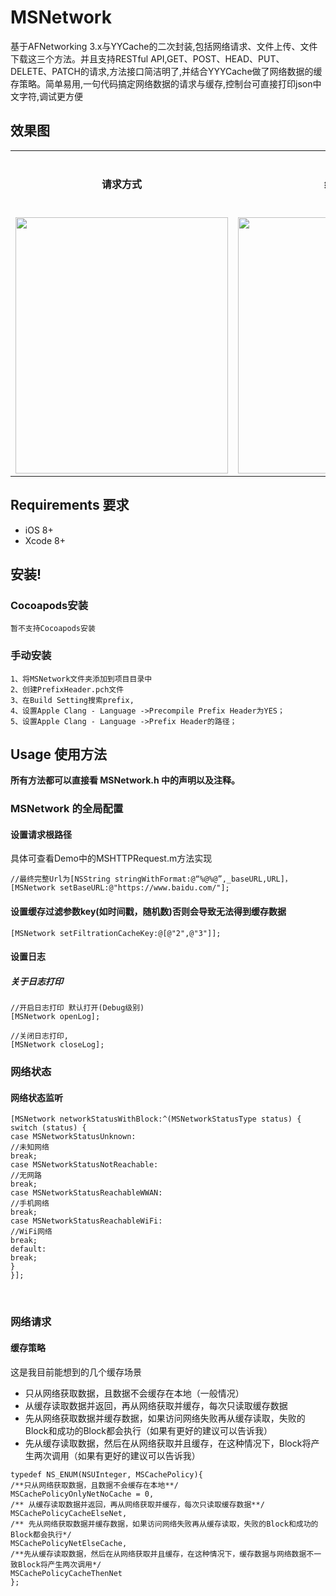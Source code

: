 # MSNetwork
基于AFNetworking 3.x与YYCache的二次封装,包括网络请求、文件上传、文件下载这三个方法。并且支持RESTful API,GET、POST、HEAD、PUT、DELETE、PATCH的请求,方法接口简洁明了,并结合YYYCache做了网络数据的缓存策略。简单易用,一句代码搞定网络数据的请求与缓存,控制台可直接打印json中文字符,调试更方便

## 效果图

<table>
<tr>
<th>请求方式</th>
<th>缓存策略</th>
<th>文件下载</th>
<th>文件上传</th>
</tr>

<tr>
<td><img src="https://github.com/lztbwlkj/MSNetwork/blob/master/Example/IMG_1786.PNG" width="340" height="410"></td>
<td><img src="https://github.com/lztbwlkj/MSNetwork/blob/master/Example/IMG_1790.PNG" width="340" height="410"></td>
<td><img src="https://github.com/lztbwlkj/MSNetwork/blob/master/Example/未命名.gif" width="340" height="410"></td>
<td > <p>暂未测试</p> </td>
</tr>
   
</table>



## Requirements 要求

- iOS 8+
- Xcode 8+

## 安装!

### Cocoapods安装

```objc
暂不支持Cocoapods安装
```
### 手动安装

```objc
1、将MSNetwork文件夹添加到项目目录中
2、创建PrefixHeader.pch文件
3、在Build Setting搜索prefix,
4、设置Apple Clang - Language ->Precompile Prefix Header为YES；
5、设置Apple Clang - Language ->Prefix Header的路径；
```

## Usage 使用方法

**所有方法都可以直接看 MSNetwork.h 中的声明以及注释。**

### MSNetwork 的全局配置

#### 设置请求根路径

具体可查看Demo中的MSHTTPRequest.m方法实现
```objc
//最终完整Url为[NSString stringWithFormat:@“%@%@”,_baseURL,URL]，
[MSNetwork setBaseURL:@"https://www.baidu.com/"];
```
#### 设置缓存过滤参数key(如时间戳，随机数)否则会导致无法得到缓存数据

```objc
[MSNetwork setFiltrationCacheKey:@[@"2",@"3"]];
```

#### 设置日志

##### 关于日志打印

```objc
//开启日志打印 默认打开(Debug级别)
[MSNetwork openLog];

//关闭日志打印,
[MSNetwork closeLog];
```

### 网络状态

#### 网络状态监听

```objc
[MSNetwork networkStatusWithBlock:^(MSNetworkStatusType status) {
switch (status) {
case MSNetworkStatusUnknown:
//未知网络
break;
case MSNetworkStatusNotReachable:
//无网路
break;
case MSNetworkStatusReachableWWAN:
//手机网络
break;
case MSNetworkStatusReachableWiFi:
//WiFi网络
break;
default:
break;
}
}];
```
<br /> 

### 网络请求

#### 缓存策略

这是我目前能想到的几个缓存场景
* 只从网络获取数据，且数据不会缓存在本地（一般情况）
* 从缓存读取数据并返回，再从网络获取并缓存，每次只读取缓存数据
* 先从网络获取数据并缓存数据，如果访问网络失败再从缓存读取，失败的Block和成功的Block都会执行（如果有更好的建议可以告诉我）
* 先从缓存读取数据，然后在从网络获取并且缓存，在这种情况下，Block将产生两次调用（如果有更好的建议可以告诉我）


```objc
typedef NS_ENUM(NSUInteger, MSCachePolicy){
/**只从网络获取数据，且数据不会缓存在本地**/
MSCachePolicyOnlyNetNoCache = 0,
/** 从缓存读取数据并返回，再从网络获取并缓存，每次只读取缓存数据**/
MSCachePolicyCacheElseNet,
/** 先从网络获取数据并缓存数据，如果访问网络失败再从缓存读取，失败的Block和成功的Block都会执行*/
MSCachePolicyNetElseCache,
/**先从缓存读取数据，然后在从网络获取并且缓存，在这种情况下，缓存数据与网络数据不一致Block将产生两次调用*/
MSCachePolicyCacheThenNet
};
```
